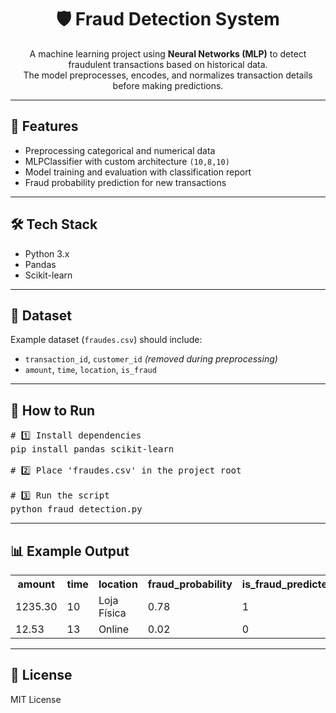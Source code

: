 <h1 align="center">🛡️ Fraud Detection System</h1>

<p align="center">
A machine learning project using <b>Neural Networks (MLP)</b> to detect fraudulent transactions based on historical data.<br>
The model preprocesses, encodes, and normalizes transaction details before making predictions.
</p>

---

<h2>📌 Features</h2>

<ul>
  <li>Preprocessing categorical and numerical data</li>
  <li>MLPClassifier with custom architecture <code>(10,8,10)</code></li>
  <li>Model training and evaluation with classification report</li>
  <li>Fraud probability prediction for new transactions</li>
</ul>

---

<h2>🛠️ Tech Stack</h2>

<ul>
  <li>Python 3.x</li>
  <li>Pandas</li>
  <li>Scikit-learn</li>
</ul>

---

<h2>📂 Dataset</h2>

<p>
Example dataset (<code>fraudes.csv</code>) should include:
</p>
<ul>
  <li><code>transaction_id</code>, <code>customer_id</code> <i>(removed during preprocessing)</i></li>
  <li><code>amount</code>, <code>time</code>, <code>location</code>, <code>is_fraud</code></li>
</ul>

---

<h2>🚀 How to Run</h2>

<pre>
# 1️⃣ Install dependencies
pip install pandas scikit-learn

# 2️⃣ Place 'fraudes.csv' in the project root

# 3️⃣ Run the script
python fraud_detection.py
</pre>

---

<h2>📊 Example Output</h2>

<table>
  <tr>
    <th>amount</th>
    <th>time</th>
    <th>location</th>
    <th>fraud_probability</th>
    <th>is_fraud_predicted</th>
  </tr>
  <tr>
    <td>1235.30</td>
    <td>10</td>
    <td>Loja Física</td>
    <td>0.78</td>
    <td>1</td>
  </tr>
  <tr>
    <td>12.53</td>
    <td>13</td>
    <td>Online</td>
    <td>0.02</td>
    <td>0</td>
  </tr>
</table>

---

<h2>📄 License</h2>
<p>MIT License</p>
